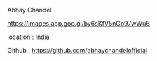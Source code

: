 Abhay Chandel

https://images.app.goo.gl/by6sKfV5nGo97wWu6

location : India

Github : https://github.com/abhaychandelofficial
